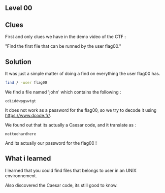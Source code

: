 ## Level 00

## Clues

First and only clues we have in the demo video of the CTF :

"Find the first file that can be runned by the user flag00."

## Solution

It was just a simple matter of doing a find on everything the user flag00 has.

```sh
find / -user flag00
```

We find a file named 'john' which contains the following :

```
cdiiddwpgswtgt
```

It does not work as a password for the flag00, so we try to decode it using https://www.dcode.fr/.

We found out that its actually a Caesar code, and it translate as :

```
nottoohardhere
```

And its actually our password for the flag00 !


## What i learned

I learned that you could find files that belongs to user in an UNIX environnement.

Also discovered the Caesar code, its still good to know.